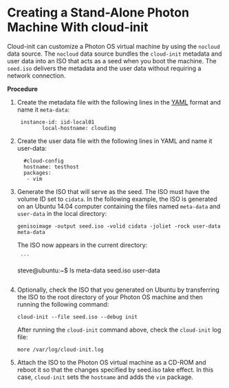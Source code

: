 # Creating a Stand-Alone Photon Machine With cloud-init

Cloud-init can customize a Photon OS virtual machine by using the `nocloud` data source. The `nocloud` data source bundles the `cloud-init` metadata and user data into an ISO that acts as a seed when you boot the machine. The `seed.iso` delivers the metadata and the user data without requiring a network connection. 

**Procedure**


1. Create the metadata file with the following lines in the [YAML](http://www.yaml.org/start.html) format and name it `meta-data`:
          
    ```
     instance-id: iid-local01
        	local-hostname: cloudimg
    ```

1. Create the user data file with the following lines in YAML and name it user-data: 

      ```
        #cloud-config
    	hostname: testhost
    	packages:
    	 - vim
      ```	 

3. Generate the ISO that will serve as the seed. The ISO must have the volume ID set to `cidata`. In the following example, the ISO is generated on an Ubuntu 14.04 computer containing the files named `meta-data` and `user-data` in the local directory: 
	
    ```
    genisoimage -output seed.iso -volid cidata -joliet -rock user-data meta-data
    ```

    The ISO now appears in the current directory: 

        ```
    steve@ubuntu:~$ ls
	meta-data seed.iso user-data
    ```

1. Optionally, check the ISO that you generated on Ubuntu by transferring the ISO to the root directory of your Photon OS machine and then running the following command: 
	
    ```
    cloud-init --file seed.iso --debug init
    ```

    After running the `cloud-init` command above, check the `cloud-init` log file: 

    ```
    more /var/log/cloud-init.log
    ```

1. Attach the ISO to the Photon OS virtual machine as a CD-ROM and reboot it so that the changes specified by seed.iso take effect. In this case, `cloud-init` sets the `hostname` and adds the `vim` package.